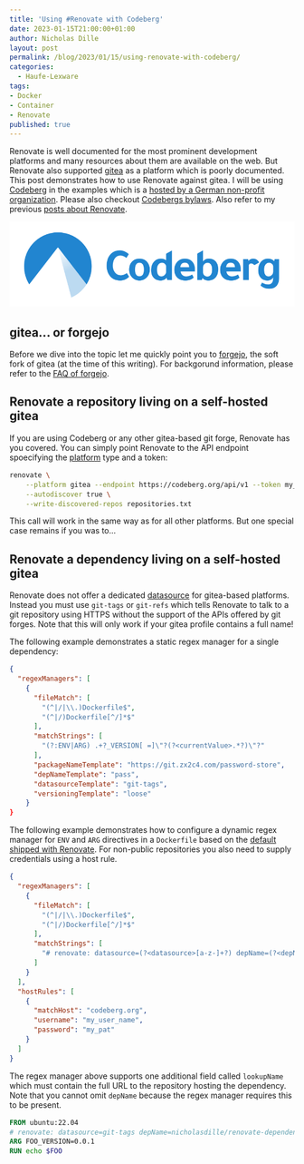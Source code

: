 ```yaml
---
title: 'Using #Renovate with Codeberg'
date: 2023-01-15T21:00:00+01:00
author: Nicholas Dille
layout: post
permalink: /blog/2023/01/15/using-renovate-with-codeberg/
categories:
  - Haufe-Lexware
tags:
- Docker
- Container
- Renovate
published: true
---
```

Renovate is well documented for the most prominent development platforms and many resources about them are available on the web. But Renovate also supported [gitea]() as a platform which is poorly documented. This post demonstrates how to use Renovate against gitea. I will be using [Codeberg](https://codeberg.org) in the examples which is a [hosted by a German non-profit organization](https://docs.codeberg.org/getting-started/what-is-codeberg/). Please also checkout [Codebergs bylaws](https://codeberg.org/Codeberg/org/src/branch/main/en/bylaws.md). Also refer to my previous [posts about Renovate](https://dille.name/blog/tags/#Renovate).

<img src="/media/2022/08/codeberg-logo_horizontal_blue-850x250.png" style="object-fit: cover; object-position: center 30%; width: 100%; height: 150px;" />

<!--more-->

## gitea... or forgejo

Before we dive into the topic let me quickly point you to [forgejo](https://forgejo.org/), the soft fork of gitea (at the time of this writing). For backgorund information, please refer to the [FAQ of forgejo](https://forgejo.org/faq/).

## Renovate a repository living on a self-hosted gitea

If you are using Codeberg or any other gitea-based git forge, Renovate has you covered. You can simply point Renovate to the API endpoint spoecifying the [platform](https://docs.renovatebot.com/modules/platform/gitea/) type and a token:

```bash
renovate \
    --platform gitea --endpoint https://codeberg.org/api/v1 --token my_token \
    --autodiscover true \
    --write-discovered-repos repositories.txt
```

This call will work in the same way as for all other platforms. But one special case remains if you was to...

## Renovate a dependency living on a self-hosted gitea

Renovate does not offer a dedicated [datasource](https://docs.renovatebot.com/modules/datasource/) for gitea-based platforms. Instead you must use `git-tags` or `git-refs` which tells Renovate to talk to a git repository using HTTPS without the support of the APIs offered by git forges. Note that this will only work if your gitea profile contains a full name!

The following example demonstrates a static regex manager for a single dependency:

```json
{
  "regexManagers": [
    {
      "fileMatch": [
        "(^|/|\\.)Dockerfile$",
        "(^|/)Dockerfile[^/]*$"
      ],
      "matchStrings": [
        "(?:ENV|ARG) .+?_VERSION[ =]\"?(?<currentValue>.*?)\"?"
      ],
      "packageNameTemplate": "https://git.zx2c4.com/password-store",
      "depNameTemplate": "pass",
      "datasourceTemplate": "git-tags",
      "versioningTemplate": "loose"
    }
}
```

The following example demonstrates how to configure a dynamic regex manager for `ENV` and `ARG` directives in a `Dockerfile` based on the [default shipped with Renovate](https://docs.renovatebot.com/presets-regexManagers/#regexmanagersdockerfileversions). For non-public repositories you also need to supply credentials using a host rule.

```json
{
  "regexManagers": [
    {
      "fileMatch": [
        "(^|/|\\.)Dockerfile$",
        "(^|/)Dockerfile[^/]*$"
      ],
      "matchStrings": [
        "# renovate: datasource=(?<datasource>[a-z-]+?) depName=(?<depName>[^\\s]+?)(?: (lookupName|packageName)=(?<packageName>[^\\s]+?))?(?: versioning=(?<versioning>[a-z-0-9]+?))?\\s(?:ENV|ARG) .+?_VERSION[ =]\"?(?<currentValue>.+?)\"?\\s"
      ]
    }
  ],
  "hostRules": [
    {
      "matchHost": "codeberg.org",
      "username": "my_user_name",
      "password": "my_pat"
    }
  ]
}
```

The regex manager above supports one additional field called `lookupName` which must contain the full URL to the repository hosting the dependency. Note that you cannot omit `depName` because the regex manager requires this to be present.

```Dockerfile
FROM ubuntu:22.04
# renovate: datasource=git-tags depName=nicholasdille/renovate-dependency lookupName=https://codeberg.org/nicholasdille/renovate-dependency
ARG FOO_VERSION=0.0.1
RUN echo $FOO
```
